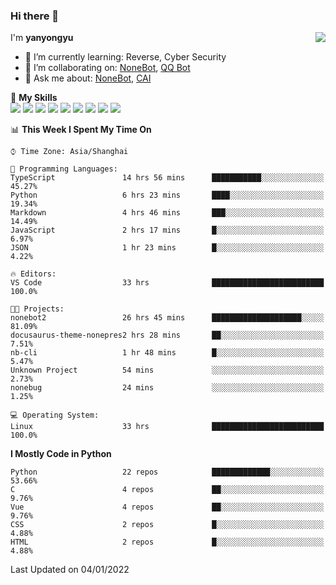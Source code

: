 ### Hi there 👋

<a href="#">
  <img align="right" src="https://github-readme-stats.vercel.app/api?username=yanyongyu&count_private=true&show_icons=true&bg_color=15,f2f7fd,E0EAFC" />
</a>

I'm **yanyongyu**

- 🌱 I’m currently learning: Reverse, Cyber Security
- 👯 I’m collaborating on: [NoneBot](https://github.com/nonebot), [QQ Bot](https://github.com/Mrs4s/go-cqhttp)
- 💬 Ask me about: [NoneBot](https://github.com/nonebot), [CAI](https://github.com/cscs181/CAI)

🌟 **My Skills**  
![](https://img.shields.io/badge/-Python-3e74a2?style=flat-square&logo=Python&logoColor=fff)
![](https://img.shields.io/badge/-Node.js-339933?style=flat-square&logo=Node.js&logoColor=fff)
![](https://img.shields.io/badge/-Vue-4fc08d?style=flat-square&logo=Vue.js&logoColor=fff)
![](https://img.shields.io/badge/-React-2d98ce?style=flat-square&logo=React&logoColor=fff)
![](https://img.shields.io/badge/-Docker-2496ED?style=flat-square&logo=Docker&logoColor=fff)
![](https://img.shields.io/badge/-Linux-000000?style=flat-square&logo=Linux&logoColor=fff)
![](https://img.shields.io/badge/-MySQL-4479A1?style=flat-square&logo=MySQL&logoColor=fff)
![](https://img.shields.io/badge/-Redis-DC382D?style=flat-square&logo=Redis&logoColor=fff)
![](https://img.shields.io/badge/-MongoDB-47A248?style=flat-square&logo=MongoDB&logoColor=fff)

<!--START_SECTION:waka-->
📊 **This Week I Spent My Time On** 

```text
⌚︎ Time Zone: Asia/Shanghai

💬 Programming Languages: 
TypeScript               14 hrs 56 mins      ███████████░░░░░░░░░░░░░░   45.27% 
Python                   6 hrs 23 mins       ████░░░░░░░░░░░░░░░░░░░░░   19.34% 
Markdown                 4 hrs 46 mins       ███░░░░░░░░░░░░░░░░░░░░░░   14.49% 
JavaScript               2 hrs 17 mins       █░░░░░░░░░░░░░░░░░░░░░░░░   6.97% 
JSON                     1 hr 23 mins        █░░░░░░░░░░░░░░░░░░░░░░░░   4.22%

🔥 Editors: 
VS Code                  33 hrs              █████████████████████████   100.0%

🐱‍💻 Projects: 
nonebot2                 26 hrs 45 mins      ████████████████████░░░░░   81.09% 
docusaurus-theme-nonepres2 hrs 28 mins       ██░░░░░░░░░░░░░░░░░░░░░░░   7.51% 
nb-cli                   1 hr 48 mins        █░░░░░░░░░░░░░░░░░░░░░░░░   5.47% 
Unknown Project          54 mins             ░░░░░░░░░░░░░░░░░░░░░░░░░   2.73% 
nonebug                  24 mins             ░░░░░░░░░░░░░░░░░░░░░░░░░   1.25%

💻 Operating System: 
Linux                    33 hrs              █████████████████████████   100.0%

```

**I Mostly Code in Python** 

```text
Python                   22 repos            █████████████░░░░░░░░░░░░   53.66% 
C                        4 repos             ██░░░░░░░░░░░░░░░░░░░░░░░   9.76% 
Vue                      4 repos             ██░░░░░░░░░░░░░░░░░░░░░░░   9.76% 
CSS                      2 repos             █░░░░░░░░░░░░░░░░░░░░░░░░   4.88% 
HTML                     2 repos             █░░░░░░░░░░░░░░░░░░░░░░░░   4.88%

```



 Last Updated on 04/01/2022
<!--END_SECTION:waka-->
